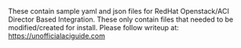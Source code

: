 These contain sample yaml and json files for RedHat Openstack/ACI Director Based Integration.
These only contain files that needed to be modified/created for install.
Please follow writeup at: https://unofficialaciguide.com
